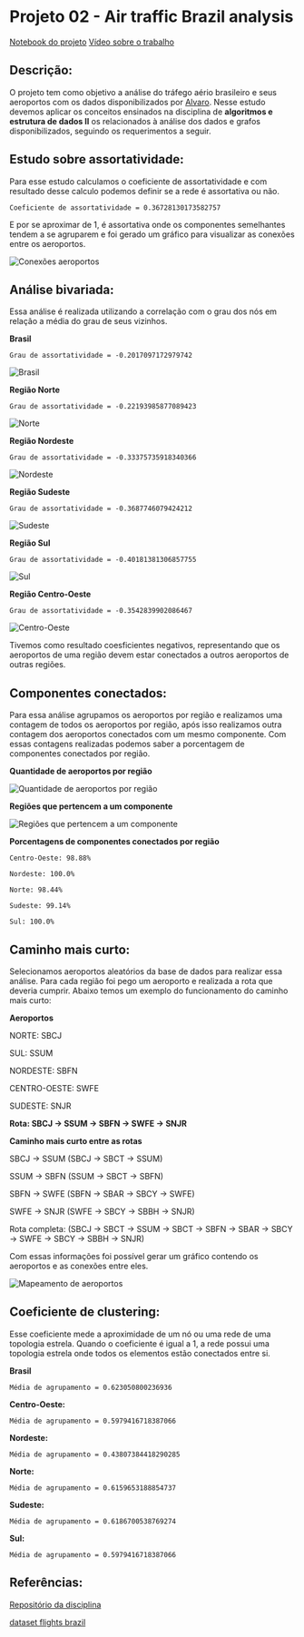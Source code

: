 # **Projeto 02 - Air traffic Brazil analysis**

[Notebook do projeto](https://github.com/SidneyJunior01234/DCA0209---ALGORITMOS-E-ESTRUTURAS-DE-DADOS-II---T01/blob/main/Air%20traffic%20Brazil%20analysis/Projeto%202%20AED2.ipynb)
[Vídeo sobre o trabalho](https://youtu.be/Yp7GAfcOzGg)

## **Descrição:**
O projeto tem como objetivo a análise do tráfego aério brasileiro e seus aeroportos com os dados disponibilizados por [Alvaro](https://github.com/alvarofpp/dataset-flights-brazil). Nesse estudo devemos aplicar os conceitos ensinados na disciplina de **algoritmos e estrutura de dados II** os relacionados à análise dos dados e grafos disponibilizados, seguindo os requerimentos a seguir.

## **Estudo sobre assortatividade:**
Para esse estudo calculamos o coeficiente de assortatividade e com resultado desse calculo podemos definir se a rede é assortativa ou não.

`Coeficiente de assortatividade = 0.36728130173582757`

E por se aproximar de 1, é assortativa onde os componentes semelhantes tendem a se agruparem e foi gerado um gráfico para visualizar as conexões entre os aeroportos.

![Conexões aeroportos](https://github.com/SidneyJunior01234/DCA0209---ALGORITMOS-E-ESTRUTURAS-DE-DADOS-II---T01/blob/main/Air%20traffic%20Brazil%20analysis/imagens/plot01.png)

## **Análise bivariada:**
Essa análise é realizada utilizando a correlação com o grau dos nós em relação a média do grau de seus vizinhos.

**Brasil**

`Grau de assortatividade = -0.2017097172979742`

![Brasil](https://github.com/SidneyJunior01234/DCA0209---ALGORITMOS-E-ESTRUTURAS-DE-DADOS-II---T01/blob/main/Air%20traffic%20Brazil%20analysis/imagens/plotbrasil.png)

**Região Norte**

`Grau de assortatividade = -0.22193985877089423`

![Norte](https://github.com/SidneyJunior01234/DCA0209---ALGORITMOS-E-ESTRUTURAS-DE-DADOS-II---T01/blob/main/Air%20traffic%20Brazil%20analysis/imagens/plotnorte.png)

**Região Nordeste**

`Grau de assortatividade = -0.33375735918340366`

![Nordeste](https://github.com/SidneyJunior01234/DCA0209---ALGORITMOS-E-ESTRUTURAS-DE-DADOS-II---T01/blob/main/Air%20traffic%20Brazil%20analysis/imagens/plotnordeste.png)

**Região Sudeste**

`Grau de assortatividade = -0.3687746079424212`

![Sudeste](https://github.com/SidneyJunior01234/DCA0209---ALGORITMOS-E-ESTRUTURAS-DE-DADOS-II---T01/blob/main/Air%20traffic%20Brazil%20analysis/imagens/plotsudeste.png)

**Região Sul**

`Grau de assortatividade = -0.40181381306857755`

![Sul](https://github.com/SidneyJunior01234/DCA0209---ALGORITMOS-E-ESTRUTURAS-DE-DADOS-II---T01/blob/main/Air%20traffic%20Brazil%20analysis/imagens/plotsul.png)

**Região Centro-Oeste**

`Grau de assortatividade = -0.3542839902086467`

![Centro-Oeste](https://github.com/SidneyJunior01234/DCA0209---ALGORITMOS-E-ESTRUTURAS-DE-DADOS-II---T01/blob/main/Air%20traffic%20Brazil%20analysis/imagens/plotcentro.png)

Tivemos como resultado coesficientes negativos, representando que os aeroportos de uma região devem estar conectados a outros aeroportos de outras regiões.

## **Componentes conectados:**
Para essa análise agrupamos os aeroportos por região e realizamos uma contagem de todos os aeroportos por 
região, após isso realizamos outra contagem dos aeroportos conectados com um mesmo componente. Com essas contagens realizadas podemos
saber a porcentagem de componentes conectados por região.

**Quantidade de aeroportos por região**

![Quantidade de aeroportos por região](https://github.com/SidneyJunior01234/DCA0209---ALGORITMOS-E-ESTRUTURAS-DE-DADOS-II---T01/blob/main/Air%20traffic%20Brazil%20analysis/imagens/contagem01.png)

**Regiões que pertencem a um componente**

![Regiões que pertencem a um componente](https://github.com/SidneyJunior01234/DCA0209---ALGORITMOS-E-ESTRUTURAS-DE-DADOS-II---T01/blob/main/Air%20traffic%20Brazil%20analysis/imagens/contagem02.png)

**Porcentagens de componentes conectados por região**

`Centro-Oeste: 98.88%`

`Nordeste: 100.0%`

`Norte: 98.44%`

`Sudeste: 99.14%`

`Sul: 100.0%`

## **Caminho mais curto:**

Selecionamos aeroportos aleatórios da base de dados para realizar essa análise. Para cada região foi pego um aeroporto e realizada a rota que deveria cumprir. Abaixo temos 
um exemplo do funcionamento do caminho mais curto:

**Aeroportos**

NORTE: SBCJ

SUL: SSUM

NORDESTE: SBFN

CENTRO-OESTE: SWFE

SUDESTE: SNJR

**Rota: SBCJ -> SSUM -> SBFN -> SWFE -> SNJR**

**Caminho mais curto entre as rotas**

SBCJ -> SSUM (SBCJ -> SBCT -> SSUM)

SSUM -> SBFN (SSUM -> SBCT -> SBFN)

SBFN -> SWFE (SBFN -> SBAR -> SBCY -> SWFE)

SWFE -> SNJR (SWFE -> SBCY -> SBBH -> SNJR)

Rota completa: (SBCJ -> SBCT -> SSUM -> SBCT -> SBFN -> SBAR -> SBCY -> SWFE -> SBCY -> SBBH -> SNJR)

Com essas informações foi possível gerar um gráfico contendo os aeroportos e as conexões entre eles.

![Mapeamento de aeroportos](https://github.com/SidneyJunior01234/DCA0209---ALGORITMOS-E-ESTRUTURAS-DE-DADOS-II---T01/blob/main/Air%20traffic%20Brazil%20analysis/imagens/rota.png)

## **Coeficiente de clustering:**

Esse coeficiente mede a aproximidade de um nó ou uma rede de uma topologia estrela. Quando o coeficiente é igual a 1, a rede possui uma
topologia estrela onde todos os elementos estão conectados entre si.

**Brasil**

`Média de agrupamento = 0.623050800236936`

**Centro-Oeste:**

`Média de agrupamento = 0.5979416718387066`

**Nordeste:**

`Média de agrupamento = 0.43807384418290285`

**Norte:**

`Média de agrupamento = 0.6159653188854737`

**Sudeste:**

`Média de agrupamento = 0.6186700538769274`

**Sul:**

`Média de agrupamento = 0.5979416718387066`

## **Referências:**
[Repositório da disciplina](https://github.com/ivanovitchm/datastructure)

[dataset flights brazil](https://github.com/alvarofpp/dataset-flights-brazil)
